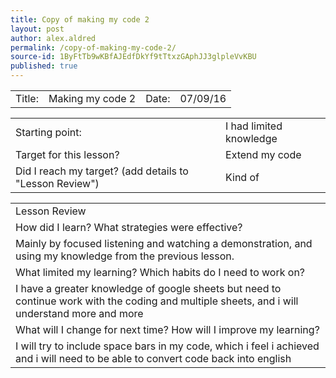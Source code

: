 ```yaml
---
title: Copy of making my code 2
layout: post
author: alex.aldred
permalink: /copy-of-making-my-code-2/
source-id: 1ByFtTb9wKBfAJEdfDkYf9tTtxzGAphJJ3glpleVvKBU
published: true
---
```

<table>
  <tr>
    <td>Title:  </td>
    <td>Making my code 2</td>
    <td> Date:  </td>
    <td>07/09/16</td>
  </tr>
</table>


<table>
  <tr>
    <td>Starting point:</td>
    <td>I had limited knowledge</td>
  </tr>
  <tr>
    <td>Target for this lesson?</td>
    <td>Extend my code</td>
  </tr>
  <tr>
    <td>Did I reach my target? 
(add details to "Lesson Review")</td>
    <td>Kind of</td>
  </tr>
</table>


<table>
  <tr>
    <td>Lesson Review</td>
  </tr>
  <tr>
    <td>How did I learn? What strategies were effective? </td>
  </tr>
  <tr>
    <td>Mainly by focused listening and watching a demonstration, and using my knowledge from the previous lesson.</td>
  </tr>
  <tr>
    <td>What limited my learning? Which habits do I need to work on? </td>
  </tr>
  <tr>
    <td>I have a greater knowledge of google sheets but need to continue work with the coding and multiple sheets, and i will understand more and more</td>
  </tr>
  <tr>
    <td>What will I change for next time? How will I improve my learning?</td>
  </tr>
  <tr>
    <td>I will try to include space bars in my code, which i feel i achieved and i will need to be able to convert code back into english</td>
  </tr>
</table>


